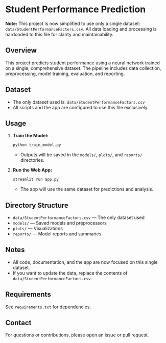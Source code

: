 # Student Performance Prediction

**Note:** This project is now simplified to use only a single dataset: `data/StudentPerformanceFactors.csv`. All data loading and processing is hardcoded to this file for clarity and maintainability.

## Overview
This project predicts student performance using a neural network trained on a single, comprehensive dataset. The pipeline includes data collection, preprocessing, model training, evaluation, and reporting.

## Dataset
- The only dataset used is: `data/StudentPerformanceFactors.csv`
- All scripts and the app are configured to use this file exclusively.

## Usage
1. **Train the Model:**
   ```bash
   python train_model.py
   ```
   - Outputs will be saved in the `models/`, `plots/`, and `reports/` directories.

2. **Run the Web App:**
   ```bash
   streamlit run app.py
   ```
   - The app will use the same dataset for predictions and analysis.

## Directory Structure
- `data/StudentPerformanceFactors.csv` — The only dataset used
- `models/` — Saved models and preprocessors
- `plots/` — Visualizations
- `reports/` — Model reports and summaries

## Notes
- All code, documentation, and the app are now focused on this single dataset.
- If you want to update the data, replace the contents of `data/StudentPerformanceFactors.csv`.

## Requirements
See `requirements.txt` for dependencies.

## Contact
For questions or contributions, please open an issue or pull request. 